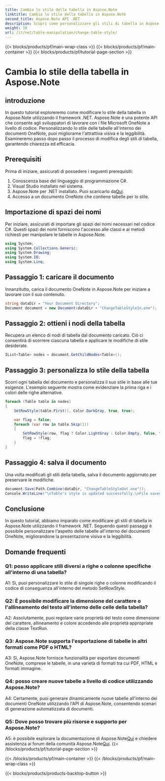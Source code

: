 ```yaml
---
title: Cambia lo stile della tabella in Aspose.Note
linktitle: Cambia lo stile della tabella in Aspose.Note
second_title: Aspose.Note API .NET
description: Scopri come personalizzare gli stili di tabella in Aspose.Note utilizzando C#. Modifica colori, caratteri e altro per una presentazione migliorata dei documenti.
weight: 10
url: /it/net/table-manipulation/change-table-style/
---
```


{{< blocks/products/pf/main-wrap-class >}}
{{< blocks/products/pf/main-container >}}
{{< blocks/products/pf/tutorial-page-section >}}

# Cambia lo stile della tabella in Aspose.Note

## introduzione

In questo tutorial esploreremo come modificare lo stile della tabella in Aspose.Note utilizzando il framework .NET. Aspose.Note è una potente API che consente agli sviluppatori di lavorare con i file Microsoft OneNote a livello di codice. Personalizzando lo stile delle tabelle all'interno dei documenti OneNote, puoi migliorarne l'attrattiva visiva e la leggibilità. Esamineremo passo dopo passo il processo di modifica degli stili di tabella, garantendo chiarezza ed efficacia.

## Prerequisiti

Prima di iniziare, assicurati di possedere i seguenti prerequisiti:
1. Conoscenza base del linguaggio di programmazione C#.
2. Visual Studio installato nel sistema.
3.  Aspose.Note per .NET installato. Puoi scaricarlo da[Qui](https://releases.aspose.com/note/net/).
4. Accesso a un documento OneNote che contiene tabelle per lo stile.

## Importazione di spazi dei nomi

Per iniziare, assicurati di importare gli spazi dei nomi necessari nel codice C#. Questi spazi dei nomi forniscono l'accesso alle classi e ai metodi richiesti per manipolare le tabelle in Aspose.Note.
```csharp
using System;
using System.Collections.Generic;
using System.Drawing;
using System.IO;
using System.Linq;
```

## Passaggio 1: caricare il documento

Innanzitutto, carica il documento OneNote in Aspose.Note per iniziare a lavorare con il suo contenuto.
```csharp
string dataDir = "Your Document Directory";
Document document = new Document(dataDir + "ChangeTableStyleIn.one");
```

## Passaggio 2: ottieni i nodi della tabella

Recupera un elenco di nodi di tabella dal documento caricato. Ciò ci consentirà di scorrere ciascuna tabella e applicare le modifiche di stile desiderate.
```csharp
IList<Table> nodes = document.GetChildNodes<Table>();
```

## Passaggio 3: personalizza lo stile della tabella

Scorri ogni tabella del documento e personalizza il suo stile in base alle tue esigenze. L'esempio seguente mostra come evidenziare la prima riga e i colori delle righe alternative.
```csharp
foreach (Table table in nodes)
{
    SetRowStyle(table.First(), Color.DarkGray, true, true);

    var flag = false;
    foreach (var row in table.Skip(1))
    {
        SetRowStyle(row, flag ? Color.LightGray : Color.Empty, false, false);
        flag = !flag;
    }
}
```

## Passaggio 4: salva il documento

Una volta modificati gli stili della tabella, salva il documento aggiornato per preservare le modifiche.
```csharp
document.Save(Path.Combine(dataDir, "ChangeTableStyleOut.one"));
Console.WriteLine("\nTable's style is updated successfully.\nFile saved at " + dataDir);
```

## Conclusione

In questo tutorial, abbiamo imparato come modificare gli stili di tabella in Aspose.Note utilizzando il framework .NET. Seguendo questi passaggi è possibile personalizzare l'aspetto delle tabelle all'interno dei documenti OneNote, migliorandone la presentazione visiva e la leggibilità.

## Domande frequenti

### Q1: posso applicare stili diversi a righe o colonne specifiche all'interno di una tabella?

A1: Sì, puoi personalizzare lo stile di singole righe o colonne modificando il codice di conseguenza all'interno del metodo SetRowStyle.
  
### Q2: È possibile modificare la dimensione del carattere o l'allineamento del testo all'interno delle celle della tabella?

A2: Assolutamente, puoi regolare varie proprietà del testo come dimensione del carattere, allineamento e colore accedendo alle proprietà appropriate della classe TextRun.

### Q3: Aspose.Note supporta l'esportazione di tabelle in altri formati come PDF o HTML?

A3: Sì, Aspose.Note fornisce funzionalità per esportare documenti OneNote, comprese le tabelle, in una varietà di formati tra cui PDF, HTML e formati immagine.

### Q4: posso creare nuove tabelle a livello di codice utilizzando Aspose.Note?

A4: Certamente, puoi generare dinamicamente nuove tabelle all'interno dei documenti OneNote utilizzando l'API di Aspose.Note, consentendo scenari di generazione automatizzata di documenti.

### Q5: Dove posso trovare più risorse e supporto per Aspose.Note?

 A5: è possibile esplorare la documentazione di Aspose.Note[Qui](https://reference.aspose.com/note/net/) e chiedere assistenza ai forum della comunità Aspose.Note[Qui](https://forum.aspose.com/c/note/28).
{{< /blocks/products/pf/tutorial-page-section >}}

{{< /blocks/products/pf/main-container >}}
{{< /blocks/products/pf/main-wrap-class >}}

{{< blocks/products/products-backtop-button >}}
